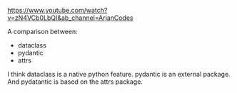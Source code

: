 

https://www.youtube.com/watch?v=zN4VCb0LbQI&ab_channel=ArjanCodes

A comparison between:
- dataclass
- pydantic
- attrs

I think dataclass is a native python feature.
pydantic is an external package.
And pydatantic is based on the attrs package.

